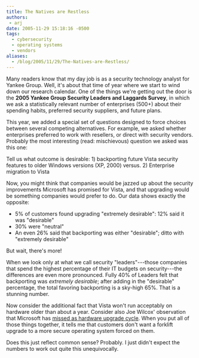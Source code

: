 ```yaml
---
title: The Natives are Restless
authors:
 - arj
date: 2005-11-29 15:18:16 -0500
tags:
  - cybersecurity
  - operating systems
  - vendors
aliases:
  - /blog/2005/11/29/The-Natives-are-Restless/
---
```

Many readers know that my day job is as a security technology analyst for Yankee Group. Well, it's about that time of year where we start to wind down our research calendar. One of the things we're getting out the door is the __2005 Yankee Group Security Leaders and Laggards Survey__, in which we ask a statistically relevant number of enterprises (500+) about their spending habits, preferred security suppliers, and future plans.

This year, we added a special set of questions designed to force choices between several competing alternatives. For example, we asked whether enterprises preferred to work with resellers, or direct with security vendors. Probably the most interesting (read: mischievous) question we asked was this one:

Tell us what outcome is desirable: 1) backporting future Vista security features to older Windows versions (XP, 2000) versus.  2) Enterprise migration to Vista

Now, you might think that companies would be jazzed up about the security improvements Microsoft has promised for Vista, and that upgrading would be something companies would prefer to do. Our data shows exactly the opposite:

* 5% of customers found upgrading "extremely desirable": 12% said it was "desirable"
* 30% were "neutral"
* An even 26% said that backporting was either "desirable"; ditto with "extremely desirable"

But wait, there's more!

When we look only at what we call  security "leaders"---those companies that spend the highest percentage of their IT budgets on security---the differences are even more pronounced. Fully 40% of Leaders felt that backporting was _extremely desirable_; after adding in the "desirable" percentage, the total favoring backporting is a sky-high 65%. That is a stunning number.

Now consider the additional fact that Vista won't run acceptably on hardware older than about a year. Consider also  Joe Wilcox' observation that Microsoft has [missed as hardware upgrade cycle](http://www.microsoftmonitor.com/archives/009446.html). When you put all of those things together, it tells me that customers don't want a forklift upgrade to a more secure operating system forced on them.

Does this just reflect common sense? Probably. I just didn't expect the numbers to work out quite this unequivocally.
